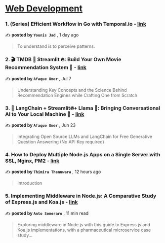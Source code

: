 
<h1><a href=https://medium.com/tag/web-development/recommended target="_blank" rel="noopener noreferrer">Web Development</a></h1>
<h3>1. (Series) Efficient Workflow in Go with Temporal.io - <a href=https://medium.com/@younisjad?source=tag_recommended_feed---------0-84----------web_development----------93f02208_fffa_44ab_a772_fda0b79f99cf------- target="_blank" rel="noopener noreferrer">link</a></h3>

✍️ **posted by `Younis Jad`** <date> , 1 day ago</date>

<blockquote>To understand is to perceive patterns.</blockquote>

<h3>2. 🎬 TMDB 🤝 Streamlit 🔥: Build Your Own Movie Recommendation System 🚀 - <a href=https://medium.com/@afaqueumer?source=tag_recommended_feed---------1-107----------web_development----------93f02208_fffa_44ab_a772_fda0b79f99cf------- target="_blank" rel="noopener noreferrer">link</a></h3>

✍️ **posted by `Afaque Umer`** <date> , Jul 7</date>

<blockquote>Understanding Key Concepts and the Science Behind Recommendation Engines while Crafting One from Scratch</blockquote>

<h3>3. 🦜️ LangChain + Streamlit🔥+ Llama 🦙: Bringing Conversational AI to Your Local Machine 🤯 - <a href=https://medium.com/@afaqueumer?source=tag_recommended_feed---------2-85----------web_development----------93f02208_fffa_44ab_a772_fda0b79f99cf------- target="_blank" rel="noopener noreferrer">link</a></h3>

✍️ **posted by `Afaque Umer`** <date> , Jun 23</date>

<blockquote>Integrating Open Source LLMs and LangChain for Free Generative Question Answering (No API Key required)</blockquote>

<h3>4. How to Deploy Multiple Node.js Apps on a Single Server with SSL, Nginx, PM2 - <a href=https://medium.com/@thimiraonline?source=tag_recommended_feed---------3-84----------web_development----------93f02208_fffa_44ab_a772_fda0b79f99cf------- target="_blank" rel="noopener noreferrer">link</a></h3>

✍️ **posted by `Thimira Thenuwara`** <date> , 12 hours ago</date>

<blockquote>Introduction</blockquote>

<h3>5. Implementing Middleware in Node.js: A Comparative Study of Express.js and Koa.js - <a href=https://medium.com/@antonellosemeraro?source=tag_recommended_feed---------4-107----------web_development----------93f02208_fffa_44ab_a772_fda0b79f99cf------- target="_blank" rel="noopener noreferrer">link</a></h3>

✍️ **posted by `Anto Semeraro`** <date> , 11 min read</date>

<blockquote>Exploring middleware in Node.js with this guide to Express.js and Koa.js implementations, with a pharmaceutical microservice case study…</blockquote>

